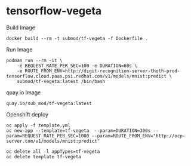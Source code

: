 # tensorflow-vegeta

Build Image  
```
docker build --rm -t submod/tf-vegeta -f Dockerfile .
```

Run Image  
```
podman run --rm -it \
    -e REQUEST_RATE_PER_SEC=100 -e DURATION=60s \
    -e ROUTE_FROM_ENV=http://digit-recognition-server-thoth-prod-tensorflow.cloud.paas.psi.redhat.com/v1/models/mnist:predict \
    submod/tf-vegeta:latest /bin/bash
```

quay.io Image  
```
quay.io/sub_mod/tf-vegeta:latest
```

Openshift deploy    
```
oc apply -f template.yml
oc new-app --template=tf-vegeta  --param=DURATION=300s --param=REQUEST_RATE_PER_SEC=1000 --param=ROUTE_FROM_ENV="http://ocp-server.com/v1/models/mnist:predict"

oc delete all -l appTypes=tf-vegeta
oc delete template tf-vegeta
```
